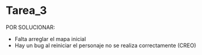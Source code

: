 # Tarea_3
POR SOLUCIONAR:
- Falta arreglar el mapa inicial
- Hay un bug al reiniciar el personaje no se realiza correctamente (CREO)

